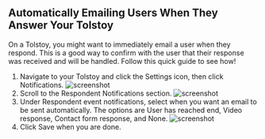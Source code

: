 ## Automatically Emailing Users When They Answer Your Tolstoy

On a Tolstoy, you might want to immediately email a user when they respond. This is a good way to confirm with the user that their response was received and will be handled. Follow this quick guide to see how!

1. Navigate to your Tolstoy and click the Settings icon, then click Notifications.
   ![screenshot](https://downloads.intercomcdn.com/i/o/892200773/8e015854ffda60cf849496d1/image.png)
2. Scroll to the Respondent Notifications section.
   ![screenshot](https://downloads.intercomcdn.com/i/o/892201763/cd483e03a0331ae78c7503f2/image.png)
3. Under Respondent event notifications, select when you want an email to be sent automatically. The options are User has reached end, Video response, Contact form response, and None.
   ![screenshot](https://downloads.intercomcdn.com/i/o/767332379/620809ef14f5674e256edf1b/image.png)
4. Click Save when you are done.